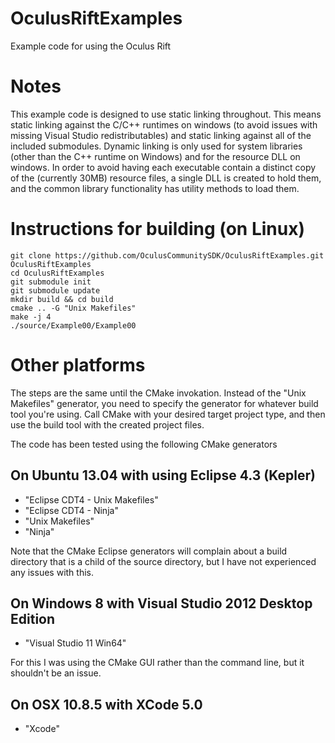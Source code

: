 OculusRiftExamples
==================

Example code for using the Oculus Rift

# Notes

This example code is designed to use static linking throughout.  This means static linking against the C/C++ runtimes 
on windows (to avoid issues with missing Visual Studio redistributables) and static linking against all of the 
included submodules.  Dynamic linking is only used for system libraries (other than the C++ runtime on Windows) and 
for the resource DLL on windows.  In order to avoid having each executable contain a distinct copy of the (currently 
30MB) resource files, a single DLL is created to hold them, and the common library functionality has utility methods 
to load them.

# Instructions for building (on Linux)

	git clone https://github.com/OculusCommunitySDK/OculusRiftExamples.git OculusRiftExamples
	cd OculusRiftExamples
	git submodule init
	git submodule update
	mkdir build && cd build
	cmake .. -G "Unix Makefiles"
	make -j 4
	./source/Example00/Example00

# Other platforms

The steps are the same until the CMake invokation.  Instead of the "Unix Makefiles" generator, you need to specify the 
generator for whatever build tool you're using.  Call CMake with your desired target project type, and then use the
build tool with the created project files.

The code has been tested using the following CMake generators

## On Ubuntu 13.04 with using Eclipse 4.3 (Kepler) 

* "Eclipse CDT4 - Unix Makefiles"
* "Eclipse CDT4 - Ninja"
* "Unix Makefiles"
* "Ninja"

Note that the CMake Eclipse generators will complain about a build directory that is a child of the source directory, 
but I have not experienced any issues with this. 

## On Windows 8 with Visual Studio 2012 Desktop Edition

* "Visual Studio 11 Win64"

For this I was using the CMake GUI rather than the command line, but it shouldn't be an issue.

## On OSX 10.8.5 with XCode 5.0

* "Xcode"

 